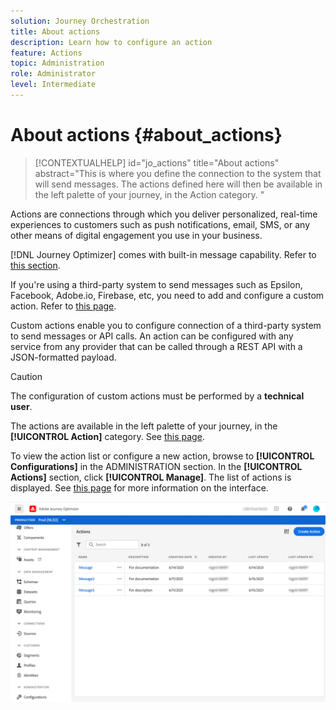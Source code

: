```yaml
---
solution: Journey Orchestration
title: About actions
description: Learn how to configure an action
feature: Actions
topic: Administration
role: Administrator
level: Intermediate
---
```

# About actions {#about_actions}

>[!CONTEXTUALHELP]
>id="jo_actions"
>title="About actions"
>abstract="This is where you define the connection to the system that will send messages. The actions defined here will then be available in the left palette of your journey, in the Action category. "

Actions are connections through which you deliver personalized, real-time experiences to customers such as push notifications, email, SMS, or any other means of digital engagement you use in your business.

[!DNL Journey Optimizer] comes with built-in message capability. Refer to [this section](../get-started-content.md).

If you're using a third-party system to send messages such as Epsilon, Facebook, Adobe.io, Firebase, etc, you need to add and configure a custom action. Refer to [this page](../action/about-custom-action-configuration.md).

Custom actions enable you to configure connection of a third-party system to send messages or API calls. An action can be configured with any service from any provider that can be called through a REST API with a JSON-formatted payload.

>[!CAUTION]
>
>The configuration of custom actions must be performed by a **technical user**.

The actions are available in the left palette of your journey, in the **[!UICONTROL Action]** category. See [this page](../building-journeys/about-journey-activities.md#action-activities).

To view the action list or configure a new action, browse to **[!UICONTROL Configurations]** in the ADMINISTRATION section. In the  **[!UICONTROL Actions]** section, click **[!UICONTROL Manage]**. The list of actions is displayed. See [this page](../user-interface.md) for more information on the interface.

![](../assets/custom1.png)
